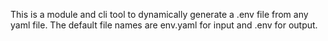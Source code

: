 This is a module and cli tool to dynamically generate a .env file from any yaml file. The default file names are env.yaml for input and .env for output.  